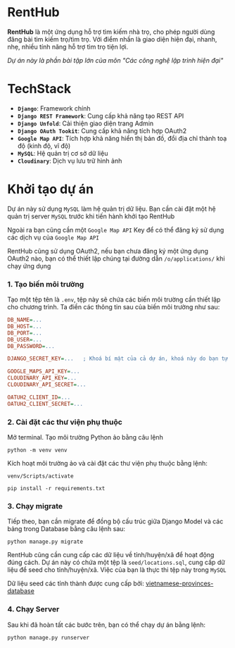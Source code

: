 # RentHub

**RentHub** là một ứng dụng hỗ trợ tìm kiếm nhà trọ, cho phép người dùng đăng bài tìm kiếm trọ/tìm trọ. Với điểm nhấn là giao diện hiện đại, nhanh, nhẹ, nhiều tính năng hỗ trợ tìm trọ tiện lợi.

*Dự án này là phần bài tập lớn của môn "Các công nghệ lập trình hiện đại"*

# TechStack

- **`Django`**: Framework chính
- **`Django REST Framework`**: Cung cấp khả năng tạo REST API
- **`Django Unfold`**: Cải thiện giao diện trang Admin
- **`Django OAuth Tookit`**: Cung cấp khả năng tích hợp OAuth2
- **`Google Map API`**: Tích hợp khả năng hiển thị bản đồ, đổi địa chỉ thành toạ độ (kinh độ, vĩ độ)
- **`MySQL`**: Hệ quản trị cơ sở dữ liệu
- **`Cloudinary`**: Dịch vụ lưu trữ hình ảnh

# Khởi tạo dự án

Dự án này sử dụng `MySQL` làm hệ quản trị dữ liệu. Bạn cần cài đặt một hệ quản trị server `MySQL` trước khi tiến hành khởi tạo RentHub

Ngoài ra bạn cũng cần một `Google Map API` Key để có thể đăng ký sử dụng các dịch vụ của `Google Map API`

RentHub cũng sử dụng OAuth2, nếu bạn chưa đăng ký một ứng dụng OAuth2 nào, bạn có thể thiết lập chúng tại đường dẫn `/o/applications/` khi chạy ứng dụng

### 1. Tạo biến môi trường

Tạo một tệp tên là `.env`, tệp này sẽ chứa các biến môi trường cần thiết lập cho chương trình. Ta điền các thông tin sau của biến môi trường như sau:

```ini
DB_NAME=...
DB_HOST=...
DB_PORT=...
DB_USER=...
DB_PASSWORD=...

DJANGO_SECRET_KEY=...   ; Khoá bí mật của cả dự án, khoá này do bạn tự đặt

GOOGLE_MAPS_API_KEY=...
CLOUDINARY_API_KEY=...
CLOUDINARY_API_SECRET=...

OATUH2_CLIENT_ID=...
OATUH2_CLIENT_SECRET=...
```

### 2. Cài đặt các thư viện phụ thuộc

Mở terminal. Tạo môi trường Python ảo bằng câu lệnh

```shell
python -m venv venv
```

Kích hoạt môi trường ảo và cài đặt các thư viện phụ thuộc bằng lệnh:

```shell
venv/Scripts/activate

pip install -r requirements.txt
```

### 3. Chạy migrate

Tiếp theo, bạn cần migrate để đồng bộ cấu trúc giữa Django Model và các bảng trong Database bằng câu lệnh sau:

```shell
python manage.py migrate
```

RentHub cũng cần cung cấp các dữ liệu về tỉnh/huyện/xã để hoạt động đúng cách. Dự án này có chứa một tệp là `seed/locations.sql`, cung cấp dữ liệu để seed cho tỉnh/huyện/xã. Việc của bạn là thực thi tệp này trong `MySQL`

Dữ liệu seed các tỉnh thành được cung cấp bởi: [vietnamese-provinces-database](https://github.com/ThangLeQuoc/vietnamese-provinces-database/tree/master)

### 4. Chạy Server

Sau khi đã hoàn tất các bước trên, bạn có thể chạy dự án bằng lệnh:

```shell
python manage.py runserver
```